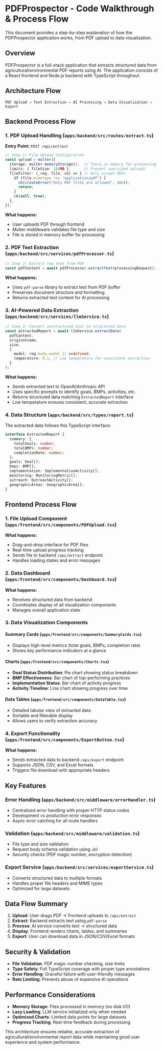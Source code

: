 # PDFProspector - Code Walkthrough & Process Flow

This document provides a step-by-step explanation of how the PDFProspector application works, from PDF upload to data visualization.

## Overview

PDFProspector is a full-stack application that extracts structured data from agricultural/environmental PDF reports using AI. The application consists of a React frontend and Node.js backend with TypeScript throughout.

## Architecture Flow

```
PDF Upload → Text Extraction → AI Processing → Data Visualization → Export
```

## Backend Process Flow

### 1. PDF Upload Handling (`apps/backend/src/routes/extract.ts`)

**Entry Point:** `POST /api/extract`

```typescript
// Step 1: File Upload Configuration
const upload = multer({
  storage: multer.memoryStorage(),  // Store in memory for processing
  limits: { fileSize: 100MB },      // Prevent oversized uploads
  fileFilter: (_req, file, cb) => { // Only accept PDFs
    if (file.mimetype !== "application/pdf") {
      cb(createError("Only PDF files are allowed", 400));
      return;
    }
    cb(null, true);
  },
});
```

**What happens:**
- User uploads PDF through frontend
- Multer middleware validates file type and size
- File is stored in memory buffer for processing

### 2. PDF Text Extraction (`apps/backend/src/services/pdfProcessor.ts`)

```typescript
// Step 2: Extract raw text from PDF
const pdfContent = await pdfProcessor.extractText(processingRequest);
```

**What happens:**
- Uses `pdf-parse` library to extract text from PDF buffer
- Preserves document structure and formatting
- Returns extracted text content for AI processing

### 3. AI-Powered Data Extraction (`apps/backend/src/services/llmService.ts`)

```typescript
// Step 3: Convert unstructured text to structured data
const extractedReport = await llmService.extractData(
  pdfContent,
  originalname,
  size,
  {
    model: req.body.model || undefined,
    temperature: 0.1, // Low temperature for consistent extraction
  }
);
```

**What happens:**
- Sends extracted text to OpenAI/Anthropic API
- Uses specific prompts to identify goals, BMPs, activities, etc.
- Returns structured data matching `ExtractedReport` interface
- Low temperature ensures consistent, accurate extraction

### 4. Data Structure (`apps/backend/src/types/report.ts`)

The extracted data follows this TypeScript interface:

```typescript
interface ExtractedReport {
  summary: {
    totalGoals: number;
    totalBMPs: number;
    completionRate: number;
  };
  goals: Goal[];
  bmps: BMP[];
  implementation: ImplementationActivity[];
  monitoring: MonitoringMetric[];
  outreach: OutreachActivity[];
  geographicAreas: GeographicArea[];
}
```

## Frontend Process Flow

### 1. File Upload Component (`apps/frontend/src/components/PDFUpload.tsx`)

**What happens:**
- Drag-and-drop interface for PDF files
- Real-time upload progress tracking
- Sends file to backend `/api/extract` endpoint
- Handles loading states and error messages

### 2. Data Dashboard (`apps/frontend/src/components/Dashboard.tsx`)

**What happens:**
- Receives structured data from backend
- Coordinates display of all visualization components
- Manages overall application state

### 3. Data Visualization Components

#### Summary Cards (`apps/frontend/src/components/SummaryCards.tsx`)
- Displays high-level metrics (total goals, BMPs, completion rate)
- Shows key performance indicators at a glance

#### Charts (`apps/frontend/src/components/Charts.tsx`)
- **Goal Status Distribution**: Pie chart showing status breakdown
- **BMP Effectiveness**: Bar chart of top-performing practices
- **Implementation Status**: Bar chart of activity progress
- **Activity Timeline**: Line chart showing progress over time

#### Data Tables (`apps/frontend/src/components/DataTable.tsx`)
- Detailed tabular view of extracted data
- Sortable and filterable display
- Allows users to verify extraction accuracy

### 4. Export Functionality (`apps/frontend/src/components/ExportButton.tsx`)

**What happens:**
- Sends extracted data to backend `/api/export` endpoint
- Supports JSON, CSV, and Excel formats
- Triggers file download with appropriate headers

## Key Features

### Error Handling (`apps/backend/src/middleware/errorHandler.ts`)
- Centralized error handling with proper HTTP status codes
- Development vs production error responses
- Async error catching for all route handlers

### Validation (`apps/backend/src/middleware/validation.ts`)
- File type and size validation
- Request body schema validation using Joi
- Security checks (PDF magic number, encryption detection)

### Export Service (`apps/backend/src/services/exportService.ts`)
- Converts structured data to multiple formats
- Handles proper file headers and MIME types
- Optimized for large datasets

## Data Flow Summary

1. **Upload**: User drags PDF → Frontend uploads to `/api/extract`
2. **Extract**: Backend extracts text using `pdf-parse`
3. **Process**: AI service converts text → structured data
4. **Display**: Frontend renders charts, tables, and summaries
5. **Export**: User can download data in JSON/CSV/Excel formats

## Security & Validation

- **File Validation**: PDF magic number checking, size limits
- **Type Safety**: Full TypeScript coverage with proper type annotations
- **Error Handling**: Graceful failure with user-friendly messages
- **Rate Limiting**: Prevents abuse of expensive AI operations

## Performance Considerations

- **Memory Storage**: Files processed in memory (no disk I/O)
- **Lazy Loading**: LLM service initialized only when needed
- **Optimized Charts**: Limited data points for large datasets
- **Progress Tracking**: Real-time feedback during processing

This architecture ensures reliable, accurate extraction of agricultural/environmental report data while maintaining good user experience and system performance.